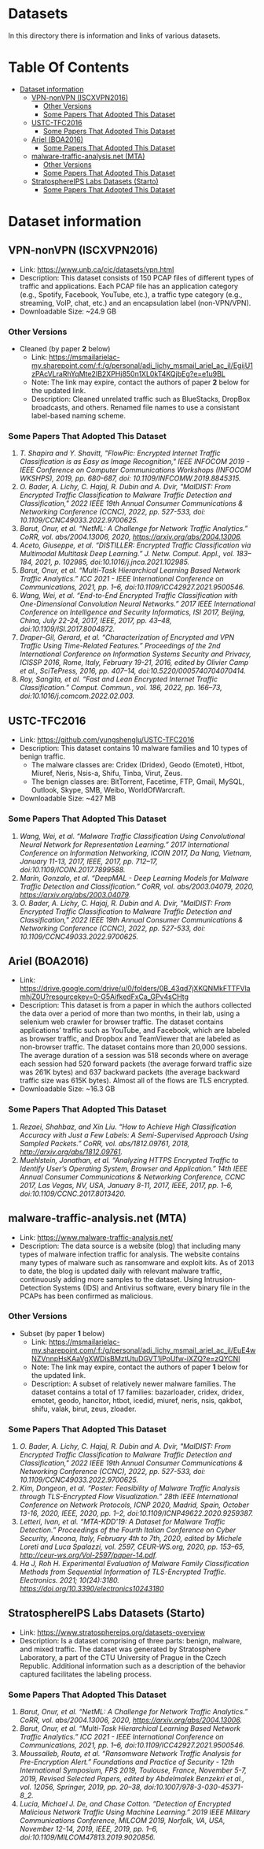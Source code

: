 # Datasets
In this directory there is information and links of various datasets.

# Table Of Contents
- [Dataset information](#dataset-information)
  * [VPN-nonVPN (ISCXVPN2016)](#vpn-nonvpn-iscxvpn2016-)
    + [Other Versions](#other-versions)
    + [Some Papers That Adopted This Dataset](#some-papers-that-adopted-this-dataset)
  * [USTC-TFC2016](#ustc-tfc2016)
    + [Some Papers That Adopted This Dataset](#some-papers-that-adopted-this-dataset-1)
  * [Ariel (BOA2016)](#ariel-boa2016-)
    + [Some Papers That Adopted This Dataset](#some-papers-that-adopted-this-dataset-2)
  * [malware-traffic-analysis.net (MTA)](#malware-traffic-analysisnet--mta-)
    + [Other Versions](#other-versions-1)
    + [Some Papers That Adopted This Dataset](#some-papers-that-adopted-this-dataset-3)
  * [StratosphereIPS Labs Datasets (Starto)](#stratosphereips-labs-datasets-starto-)
    + [Some Papers That Adopted This Dataset](#some-papers-that-adopted-this-dataset-4)


# Dataset information

## VPN-nonVPN (ISCXVPN2016)

- Link: https://www.unb.ca/cic/datasets/vpn.html
- Description: This dataset consists of 150 PCAP files of different types of traffic and applications. Each PCAP file has an application category (e.g., Spotify, Facebook, YouTube, etc.), a traffic type category (e.g., streaming, VoIP, chat, etc.) and an encapsulation label (non-VPN/VPN). 
- Downloadable Size: ~24.9 GB

### Other Versions

- Cleaned (by paper **2** below)
    - Link: https://msmailarielac-my.sharepoint.com/:f:/g/personal/adi_lichy_msmail_ariel_ac_il/EgijU1zPAcVLraRhYqMte2IB2XPHj850n1XL0kT4KQjbEg?e=e1u9BL
    - Note: The link may expire, contact the authors of paper **2** below for the updated link.
    - Description: Cleaned unrelated traffic such as BlueStacks, DropBox broadcasts, and others. Renamed file names to use a consistant label-based naming scheme.

### Some Papers That Adopted This Dataset 
1. *T. Shapira and Y. Shavitt, "FlowPic: Encrypted Internet Traffic Classification is as Easy as Image Recognition," IEEE INFOCOM 2019 - IEEE Conference on Computer Communications Workshops (INFOCOM WKSHPS), 2019, pp. 680-687, doi: 10.1109/INFCOMW.2019.8845315.*
2. *O. Bader, A. Lichy, C. Hajaj, R. Dubin and A. Dvir, "MalDIST: From Encrypted Traffic Classification to Malware Traffic Detection and Classification," 2022 IEEE 19th Annual Consumer Communications & Networking Conference (CCNC), 2022, pp. 527-533, doi: 10.1109/CCNC49033.2022.9700625.*
3. *Barut, Onur, et al. “NetML: A Challenge for Network Traffic Analytics.” CoRR, vol. abs/2004.13006, 2020, https://arxiv.org/abs/2004.13006.*
4. *Aceto, Giuseppe, et al. “DISTILLER: Encrypted Traffic Classification via Multimodal Multitask Deep Learning.” J. Netw. Comput. Appl., vol. 183–184, 2021, p. 102985, doi:10.1016/j.jnca.2021.102985.*
5. *Barut, Onur, et al. “Multi-Task Hierarchical Learning Based Network Traffic Analytics.” ICC 2021 - IEEE International Conference on Communications, 2021, pp. 1–6, doi:10.1109/ICC42927.2021.9500546.* 
6. *Wang, Wei, et al. “End-to-End Encrypted Traffic Classification with One-Dimensional Convolution Neural Networks.” 2017 IEEE International Conference on Intelligence and Security Informatics, ISI 2017, Beijing, China, July 22-24, 2017, IEEE, 2017, pp. 43–48, doi:10.1109/ISI.2017.8004872.* 
7. *Draper-Gil, Gerard, et al. “Characterization of Encrypted and VPN Traffic Using Time-Related Features.” Proceedings of the 2nd International Conference on Information Systems Security and Privacy, ICISSP 2016, Rome, Italy, February 19-21, 2016, edited by Olivier Camp et al., SciTePress, 2016, pp. 407–14, doi:10.5220/0005740704070414.*
8. *Roy, Sangita, et al. “Fast and Lean Encrypted Internet Traffic Classification.” Comput. Commun., vol. 186, 2022, pp. 166–73, doi:10.1016/j.comcom.2022.02.003.*

## USTC-TFC2016

- Link: https://github.com/yungshenglu/USTC-TFC2016
- Description: This dataset contains 10 malware families and 10 types of benign
traffic.
    -  The malware classes are:  Cridex (Dridex), Geodo (Emotet), Htbot, Miuref, Neris, Nsis-a, Shifu, Tinba, Virut, Zeus.
    - The benign classes are: BitTorrent, Facetime, FTP, Gmail, MySQL, Outlook, Skype, SMB, Weibo, WorldOfWarcraft.
- Downloadable Size: ~427 MB

### Some Papers That Adopted This Dataset 

1. *Wang, Wei, et al. “Malware Traffic Classification Using Convolutional Neural Network for Representation Learning.” 2017 International Conference on Information Networking, ICOIN 2017, Da Nang, Vietnam, January 11-13, 2017, IEEE, 2017, pp. 712–17, doi:10.1109/ICOIN.2017.7899588.* 
2. *Marı́n, Gonzalo, et al. “DeepMAL - Deep Learning Models for Malware Traffic Detection and Classification.” CoRR, vol. abs/2003.04079, 2020, https://arxiv.org/abs/2003.04079.* 
3. *O. Bader, A. Lichy, C. Hajaj, R. Dubin and A. Dvir, "MalDIST: From Encrypted Traffic Classification to Malware Traffic Detection and Classification," 2022 IEEE 19th Annual Consumer Communications & Networking Conference (CCNC), 2022, pp. 527-533, doi: 10.1109/CCNC49033.2022.9700625.*

## Ariel (BOA2016)

- Link: https://drive.google.com/drive/u/0/folders/0B_43qd7jXKQNMkFTTFVlamhjZ0U?resourcekey=0-G5AifkedFxCa_GPv4sCHtg
- Description: This dataset is from a paper in which the authors collected the data over a period of more than two months, in their lab, using a selenium web crawler for browser traffic. The dataset contains applications’ traffic such as YouTube, and Facebook, which are labeled as browser traffic, and Dropbox and TeamViewer that are labeled as non-browser traffic. The dataset contains more than 20,000 sessions. The average duration of a session was 518 seconds where on average each session had 520 forward packets (the average forward traffic size was 261K bytes) and 637 backward packets (the average backward traffic size was 615K bytes). Almost all of the flows are TLS encrypted.
- Downloadable Size: ~16.3 GB

### Some Papers That Adopted This Dataset 

1. *Rezaei, Shahbaz, and Xin Liu. “How to Achieve High Classification Accuracy with Just a Few Labels: A Semi-Supervised Approach Using Sampled Packets.” CoRR, vol. abs/1812.09761, 2018, http://arxiv.org/abs/1812.09761.* 
2. *Muehlstein, Jonathan, et al. “Analyzing HTTPS Encrypted Traffic to Identify User’s Operating System, Browser and Application.” 14th IEEE Annual Consumer Communications & Networking Conference, CCNC 2017, Las Vegas, NV, USA, January 8-11, 2017, IEEE, 2017, pp. 1–6, doi:10.1109/CCNC.2017.8013420.* 


## malware-traffic-analysis.net (MTA)

- Link: https://www.malware-traffic-analysis.net/
- Description:  The data source is a website (blog) that including many types of malware infection traffic for analysis. The website contains many types of malware such as ransomware and exploit kits. As of 2013 to date, the blog is updated daily with relevant malware traffic, continuously adding more samples to the dataset. Using Intrusion-Detection Systems (IDS) and Antivirus software, every binary file in the PCAPs has been confirmed as malicious.

### Other Versions

- Subset (by paper **1** below)
    - Link: https://msmailarielac-my.sharepoint.com/:f:/g/personal/adi_lichy_msmail_ariel_ac_il/EuE4wNZVnnpHsKAaVgXWDisBMztUtuDGVT1jPoUfw-iXZQ?e=zQYCNI
    - Note: The link may expire, contact the authors of paper **1** below for the updated link.
    - Description: A subset of relatively newer malware families. The dataset contains a total of 17 families: bazarloader, cridex, dridex, emotet, geodo, hancitor, htbot, icedid, miuref, neris, nsis, qakbot, shifu, valak, birut, zeus, zloader.


### Some Papers That Adopted This Dataset

1. *O. Bader, A. Lichy, C. Hajaj, R. Dubin and A. Dvir, "MalDIST: From Encrypted Traffic Classification to Malware Traffic Detection and Classification," 2022 IEEE 19th Annual Consumer Communications & Networking Conference (CCNC), 2022, pp. 527-533, doi: 10.1109/CCNC49033.2022.9700625.*
2. *Kim, Dongeon, et al. “Poster: Feasibility of Malware Traffic Analysis through TLS-Encrypted Flow Visualization.” 28th IEEE International Conference on Network Protocols, ICNP 2020, Madrid, Spain, October 13-16, 2020, IEEE, 2020, pp. 1–2, doi:10.1109/ICNP49622.2020.9259387.* 
3. *Letteri, Ivan, et al. “MTA-KDD’19: A Dataset for Malware Traffic Detection.” Proceedings of the Fourth Italian Conference on Cyber Security, Ancona, Italy, February 4th to 7th, 2020, edited by Michele Loreti and Luca Spalazzi, vol. 2597, CEUR-WS.org, 2020, pp. 153–65, http://ceur-ws.org/Vol-2597/paper-14.pdf.* 
4. *Ha J, Roh H. Experimental Evaluation of Malware Family Classification Methods from Sequential Information of TLS-Encrypted Traffic. Electronics. 2021; 10(24):3180. https://doi.org/10.3390/electronics10243180* 


## StratosphereIPS Labs Datasets (Starto)

- Link: https://www.stratosphereips.org/datasets-overview
- Description: Is a dataset comprising of three parts: benign, malware, and mixed traffic. The dataset was generated by Stratosphere Laboratory, a part of the CTU University of Prague in the Czech Republic. Additional information such as a description of the behavior captured facilitates the labeling process.

### Some Papers That Adopted This Dataset 
1. *Barut, Onur, et al. “NetML: A Challenge for Network Traffic Analytics.” CoRR, vol. abs/2004.13006, 2020, https://arxiv.org/abs/2004.13006.*
2. *Barut, Onur, et al. “Multi-Task Hierarchical Learning Based Network Traffic Analytics.” ICC 2021 - IEEE International Conference on Communications, 2021, pp. 1–6, doi:10.1109/ICC42927.2021.9500546.* 
3. *Moussaileb, Routa, et al. “Ransomware Network Traffic Analysis for Pre-Encryption Alert.” Foundations and Practice of Security - 12th International Symposium, FPS 2019, Toulouse, France, November 5-7, 2019, Revised Selected Papers, edited by Abdelmalek Benzekri et al., vol. 12056, Springer, 2019, pp. 20–38, doi:10.1007/978-3-030-45371-8\_2.*
4. *Lucia, Michael J. De, and Chase Cotton. “Detection of Encrypted Malicious Network Traffic Using Machine Learning.” 2019 IEEE Military Communications Conference, MILCOM 2019, Norfolk, VA, USA, November 12-14, 2019, IEEE, 2019, pp. 1–6, doi:10.1109/MILCOM47813.2019.9020856.*